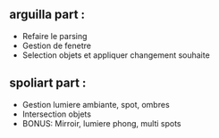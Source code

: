 ## arguilla part :
- Refaire le parsing
- Gestion de fenetre
- Selection objets et appliquer changement souhaite

## spoliart part :
- Gestion lumiere ambiante, spot, ombres
- Intersection objets
- BONUS: Mirroir, lumiere phong, multi spots
